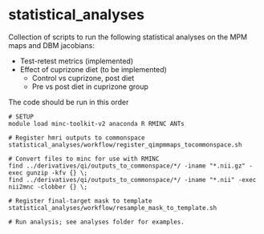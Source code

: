 # statistical_analyses
Collection of scripts to run the following statistical analyses on the MPM maps and DBM jacobians:
* Test-retest metrics (implemented)
* Effect of cuprizone diet (to be implemented)
    * Control vs cuprizone, post diet
    * Pre vs post diet in cuprizone group

The code should be run in this order
```
# SETUP
module load minc-toolkit-v2 anaconda R RMINC ANTs

# Register hmri outputs to commonspace
statistical_analyses/workflow/register_qimpmmaps_tocommonspace.sh

# Convert files to minc for use with RMINC
find ../derivatives/qi/outputs_to_commonspace/*/ -iname "*.nii.gz" -exec gunzip -kfv {} \;
find ../derivatives/qi/outputs_to_commonspace/*/ -iname "*.nii" -exec nii2mnc -clobber {} \;

# Register final-target mask to template
statistical_analyses/workflow/resample_mask_to_template.sh

# Run analysis; see analyses folder for examples.
```
